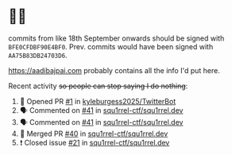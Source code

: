 # 👋🏻
<!--
**aadibajpai/aadibajpai** is a ✨ _special_ ✨ repository because its `README.md` (this file) appears on your GitHub profile.
-->
commits from like 18th September onwards should be signed with `BFE0CFDBF90E4BF0`. Prev. commits would have been signed with `AA75B83DB24703D6`.

https://aadibajpai.com probably contains all the info I'd put here.

Recent activity ~~so people can stop saying I do nothing~~:
<!--START_SECTION:activity-->
1. 💪 Opened PR [#1](https://github.com/kyleburgess2025/TwitterBot/pull/1) in [kyleburgess2025/TwitterBot](https://github.com/kyleburgess2025/TwitterBot)
2. 🗣 Commented on [#41](https://github.com/squ1rrel-ctf/squ1rrel.dev/issues/41) in [squ1rrel-ctf/squ1rrel.dev](https://github.com/squ1rrel-ctf/squ1rrel.dev)
3. 🗣 Commented on [#41](https://github.com/squ1rrel-ctf/squ1rrel.dev/issues/41) in [squ1rrel-ctf/squ1rrel.dev](https://github.com/squ1rrel-ctf/squ1rrel.dev)
4. 🎉 Merged PR [#40](https://github.com/squ1rrel-ctf/squ1rrel.dev/pull/40) in [squ1rrel-ctf/squ1rrel.dev](https://github.com/squ1rrel-ctf/squ1rrel.dev)
5. ❗️ Closed issue [#21](https://github.com/squ1rrel-ctf/squ1rrel.dev/issues/21) in [squ1rrel-ctf/squ1rrel.dev](https://github.com/squ1rrel-ctf/squ1rrel.dev)
<!--END_SECTION:activity-->
